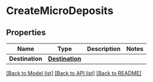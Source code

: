 # CreateMicroDeposits

## Properties

Name | Type | Description | Notes
------------ | ------------- | ------------- | -------------
**Destination** | [**Destination**](Destination.md) |  | 

[[Back to Model list]](../README.md#documentation-for-models) [[Back to API list]](../README.md#documentation-for-api-endpoints) [[Back to README]](../README.md)


